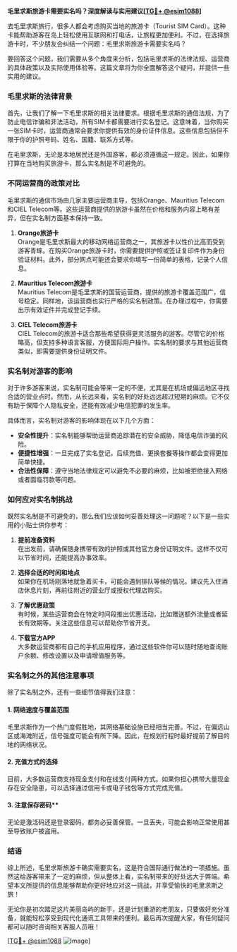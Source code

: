 **毛里求斯旅游卡需要实名吗？深度解读与实用建议[[TG💪+ @esim1088](https://t.me/s/esim1088)]**

去毛里求斯旅行，很多人都会考虑购买当地的旅游卡（Tourist SIM Card）。这种卡能帮助游客在岛上轻松使用互联网和打电话，让旅程更加便利。不过，在选择旅游卡时，不少朋友会纠结一个问题：毛里求斯旅游卡需要实名吗？

要回答这个问题，我们需要从多个角度来分析，包括毛里求斯的法律法规、运营商的具体政策以及实际使用体验等。这篇文章将为你全面解答这个疑问，并提供一些实用的建议。

### 毛里求斯的法律背景

首先，让我们了解一下毛里求斯的相关法律要求。根据毛里求斯的通信法规，为了防止电信诈骗和非法活动，所有SIM卡都需要进行实名登记。这意味着，当你购买一张SIM卡时，运营商通常会要求你提供有效的身份证件信息。这些信息包括但不限于你的护照号码、姓名、国籍、联系方式等。

在毛里求斯，无论是本地居民还是外国游客，都必须遵循这一规定。因此，如果你打算在当地购买旅游卡，那么实名制是不可避免的。

### 不同运营商的政策对比

毛里求斯的通信市场由几家主要运营商主导，包括Orange、Mauritius Telecom和CIEL Telecom等。这些运营商提供的旅游卡虽然在价格和服务内容上略有差异，但在实名制方面基本保持一致。

1. **Orange旅游卡**  
   Orange是毛里求斯最大的移动网络运营商之一，其旅游卡以性价比高而受到游客青睐。在购买Orange旅游卡时，你需要提供护照或签证复印件作为身份验证材料。此外，部分网点可能还会要求你填写一份简单的表格，记录个人信息。

2. **Mauritius Telecom旅游卡**  
   Mauritius Telecom是毛里求斯的国营运营商，提供的旅游卡覆盖范围广，信号稳定。同样地，该运营商也实行严格的实名制政策。在办理过程中，你需要出示有效证件并完成登记手续。

3. **CIEL Telecom旅游卡**  
   CIEL Telecom的旅游卡适合那些希望获得更灵活服务的游客。尽管它的价格略高，但支持多种语言客服，方便国际用户操作。实名制的要求与其他运营商类似，即需要提供身份证明文件。

### 实名制对游客的影响

对于许多游客来说，实名制可能会带来一定的不便，尤其是在机场或偏远地区寻找合适的营业点时。然而，从长远来看，实名制的好处远远超过短期的麻烦。它不仅有助于保障个人隐私安全，还能有效减少电信犯罪的发生率。

具体而言，实名制对游客的影响体现在以下几个方面：

- **安全性提升**：实名制能够帮助运营商追踪潜在的安全威胁，降低电信诈骗的风险。
- **便捷性增强**：一旦完成了实名登记，后续充值、更换套餐等操作都会变得更加简单快捷。
- **合法性保障**：遵守当地法律规定可以避免不必要的麻烦，比如被拒绝接入网络或者面临罚款等问题。

### 如何应对实名制挑战

既然实名制是不可避免的，那么我们应该如何妥善处理这一问题呢？以下是一些实用的小贴士供你参考：

1. **提前准备资料**  
   在出发前，请确保随身携带有效的护照或其他官方身份证明文件。这样不仅可以节省时间，还能提高办事效率。

2. **选择合适的时间和地点**  
   如果你在机场刚落地就急着买卡，可能会遇到排队等候的情况。建议先入住酒店休息片刻，再前往附近的营业厅或授权代理店购买。

3. **了解优惠政策**  
   有时候，某些运营商会在特定时间段推出优惠活动，比如赠送额外流量或者延长有效期等。关注这些信息可以帮助你节省开支。

4. **下载官方APP**  
   大多数运营商都有自己的手机应用程序，通过这些软件你可以随时随地查询账户余额、修改设置以及申请增值服务等。

### 实名制之外的其他注意事项

除了实名制之外，还有一些细节值得我们注意：

#### 1. 网络速度与覆盖范围  
毛里求斯作为一个热门度假胜地，其网络基础设施已经相当完善。不过，在偏远山区或海滩附近，信号强度可能会有所下降。因此，在规划行程时最好提前了解目的地的网络状况。

#### 2. 充值方式的选择  
目前，大多数运营商支持现金支付和在线支付两种方式。如果你担心携带大量现金存在安全隐患，可以选择通过信用卡或电子钱包等方式完成充值。

#### 3. 注意保存密码**  
无论是激活码还是登录密码，都务必妥善保管。一旦丢失，可能会影响正常使用甚至导致账户被盗用。

### 结语

综上所述，毛里求斯旅游卡确实需要实名，这是符合国际通行做法的一项措施。虽然这给游客带来了一定的麻烦，但从整体上看，实名制带来的好处远大于弊端。希望本文所提供的信息能够帮助你更好地应对这一挑战，并享受愉快的毛里求斯之旅！

无论你是初次踏足这片美丽岛屿的新手，还是计划重游的老朋友，只要做好充分准备，就能轻松享受到现代化通讯工具带来的便利。最后再次提醒大家，有任何疑问都可以随时咨询相关客服人员哦！

[[TG💪+ @esim1088](https://t.me/s/esim1088) ![Image](https://i.postimg.cc/4NQfJmqS/Snipaste-2025-05-13-00-14-12.png)]